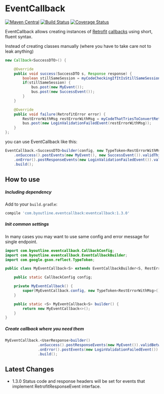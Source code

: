EventCallback
=============
[![Maven Central](https://maven-badges.herokuapp.com/maven-central/com.byoutline.eventcallback/eventcallback/badge.svg?style=flat)](http://mvnrepository.com/artifact/com.byoutline.eventcallback/eventcallback)
[![Build Status](https://travis-ci.org/byoutline/EventCallback.svg?branch=master)](https://travis-ci.org/byoutline/EventCallback) [![Coverage Status](https://coveralls.io/repos/byoutline/EventCallback/badge.svg?branch=master)](https://coveralls.io/r/byoutline/EventCallback?branch=master)

EventCallback allows creating instances of [Retrofit](http://square.github.io/retrofit/) [callbacks](http://square.github.io/retrofit/javadoc/retrofit/Callback.html) using short, fluent syntax.

Instead of creating classes manually (where you have to take care not to leak anything)
```java
new Callback<SuccessDTO>() {

    @Override
    public void success(SuccessDTO s, Response response) {
        boolean stillSameSession = myCodeCheckingIfItIsStillSameSession();
        if(stillSameSession) {
            bus.post(new MyEvent());
            bus.post(new SuccessEvent());
        }
    }

    @Override
    public void failure(RetrofitError error) {
        RestErrorWithMsg restErrorWithMsg = myCodeThatTriesToConvertRetrofitErrorToReasonCallFailed(error);
        bus.post(new LoginValidationFailedEvent(restErrorWithMsg));
    }
};
```
you can use EventCallback like this:
```java
EventCallback.<SuccessDTO>builder(config, new TypeToken<RestErrorWithMsg>(){})
    .onSuccess().postEvents(new MyEvent(), new SuccessEvent()).validThisSessionOnly()
    .onError().postResponseEvents(new LoginValidationFailedEvent()).validBetweenSessions()
    .build();
``` 

How to use
----------
##### Including dependency #####
Add to your ```build.gradle```:
```groovy
compile 'com.byoutline.eventcallback:eventcallback:1.3.0'
```

##### Init common settings #####
In many cases you may want to use same config and error message for single endpoint. 

```java
import com.byoutline.eventcallback.CallbackConfig;
import com.byoutline.eventcallback.EventCallbackBuilder;
import com.google.gson.reflect.TypeToken;

public class MyEventCallback<S> extends EventCallbackBuilder<S, RestErrorWithMsg> {

    public static CallbackConfig config;

    private MyEventCallback() {
        super(MyEventCallback.config, new TypeToken<RestErrorWithMsg>() {});
    }

    public static <S> MyEventCallback<S> builder() {
        return new MyEventCallback<>();
    }
}
```

##### Create callback where you need them #####
```java
MyEventCallback.<UserResponse>builder()
               .onSuccess().postResponseEvents(new MyEvent()).validBetweenSessions()
               .onError().postEvents(new LoginValidationFailedEvent()).validBetweenSessions()
               .build();
```

Latest Changes
--------------
* 1.3.0 Status code and response headers will be set for events that implement RetrofitResponseEvent interface.
